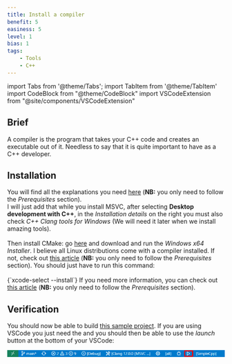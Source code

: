 ```yaml
---
title: Install a compiler
benefit: 5
easiness: 5
level: 1
bias: 1
tags:
    - Tools
    - C++
---
```

import Tabs from '@theme/Tabs';
import TabItem from '@theme/TabItem'
import CodeBlock from "@theme/CodeBlock"
import VSCodeExtension from "@site/components/VSCodeExtension"

## Brief

A compiler is the program that takes your C++ code and creates an executable out of it. Needless to say that it is quite important to have as a C++ developer.

## Installation

<Tabs>
  <TabItem value="windows" label="Windows">
You will find all the explanations you need <a href = "https://code.visualstudio.com/docs/cpp/config-msvc">here</a> (<b>NB:</b> you only need to follow the <i>Prerequisites</i> section).<br/>
I will just add that while you install MSVC, after selecting <b>Desktop development with C++</b>, in the <i>Installation details</i> on the right you must also check <i>C++ Clang tools for Windows</i> (We will need it later when we install amazing tools).
<br/><br/>
Then install CMake: go <a href="https://cmake.org/download/">here</a> and download and run the <i>Windows x64 Installer</i>.
  </TabItem>
  <TabItem value="linux" label="Linux">
I believe all Linux distributions come with a compiler installed. If not, check out <a href="https://code.visualstudio.com/docs/cpp/config-linux">this article</a> (<b>NB:</b> you only need to follow the <i>Prerequisites</i> section).
  </TabItem>
  <TabItem value="mac" label="Mac">
You should just have to run this command:<br/><br/>
<CodeBlock language="cpp">{`xcode-select --install`}</CodeBlock>
If you need more information, you can check out <a href="https://code.visualstudio.com/docs/cpp/config-clang-mac">this article</a> (<b>NB:</b> you only need to follow the <i>Prerequisites</i> section).
  </TabItem>
</Tabs>

## Verification

You should now be able to build [this sample project](https://github.com/JulesFouchy/Simple-Cpp-Setup). If you are using VSCode you just need the <VSCodeExtension id="ms-vscode.cpptools-extension-pack"/> and you should then be able to use the *launch* button at the bottom of your VSCode:

![](./img/cmake-run-project.png)